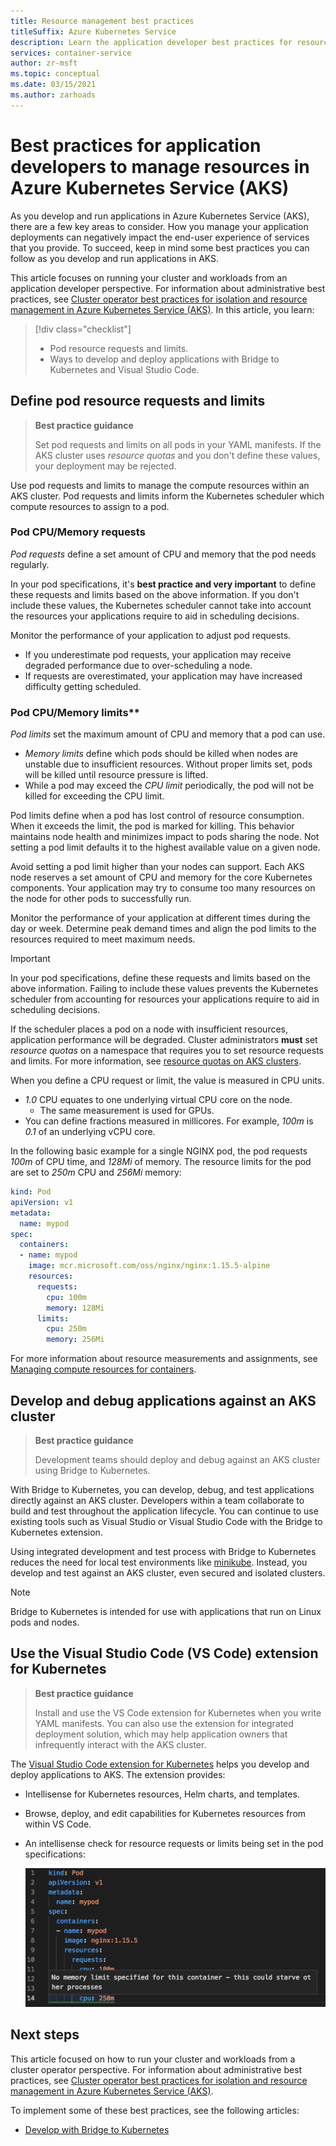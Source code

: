 ```yaml
---
title: Resource management best practices
titleSuffix: Azure Kubernetes Service
description: Learn the application developer best practices for resource management in Azure Kubernetes Service (AKS)
services: container-service
author: zr-msft
ms.topic: conceptual
ms.date: 03/15/2021
ms.author: zarhoads
---
```


# Best practices for application developers to manage resources in Azure Kubernetes Service (AKS)

As you develop and run applications in Azure Kubernetes Service (AKS), there are a few key areas to consider. How you manage your application deployments can negatively impact the end-user experience of services that you provide. To succeed, keep in mind some best practices you can follow as you develop and run applications in AKS.

This article focuses on running your cluster and workloads from an application developer perspective. For information about administrative best practices, see [Cluster operator best practices for isolation and resource management in Azure Kubernetes Service (AKS)][operator-best-practices-isolation]. In this article, you learn:

> [!div class="checklist"]
> * Pod resource requests and limits.
> * Ways to develop and deploy applications with Bridge to Kubernetes and Visual Studio Code.

## Define pod resource requests and limits

> **Best practice guidance**
> 
> Set pod requests and limits on all pods in your YAML manifests. If the AKS cluster uses *resource quotas* and you don't define these values, your deployment may be rejected.

Use pod requests and limits to manage the compute resources within an AKS cluster. Pod requests and limits inform the Kubernetes scheduler which compute resources to assign to a pod.

### Pod CPU/Memory requests
*Pod requests* define a set amount of CPU and memory that the pod needs regularly.

In your pod specifications, it's **best practice and very important** to define these requests and limits based on the above information. If you don't include these values, the Kubernetes scheduler cannot take into account the resources your applications require to aid in scheduling decisions.

Monitor the performance of your application to adjust pod requests. 
* If you underestimate pod requests, your application may receive degraded performance due to over-scheduling a node. 
* If requests are overestimated, your application may have increased difficulty getting scheduled.

### Pod CPU/Memory limits** 
*Pod limits* set the maximum amount of CPU and memory that a pod can use. 

* *Memory limits* define which pods should be killed when nodes are unstable due to insufficient resources. Without proper limits set, pods will be killed until resource pressure is lifted. 
* While a pod may exceed the *CPU limit* periodically, the pod will not be killed for exceeding the CPU limit. 

Pod limits define when a pod has lost control of resource consumption. When it exceeds the limit, the pod is marked for killing. This behavior maintains node health and minimizes impact to pods sharing the node. Not setting a pod limit defaults it to the highest available value on a given node.

Avoid setting a pod limit higher than your nodes can support. Each AKS node reserves a set amount of CPU and memory for the core Kubernetes components. Your application may try to consume too many resources on the node for other pods to successfully run.

Monitor the performance of your application at different times during the day or week. Determine peak demand times and align the pod limits to the resources required to meet maximum needs.

> [!IMPORTANT]
>
> In your pod specifications, define these requests and limits based on the above information. Failing to include these values prevents the Kubernetes scheduler from accounting for resources your applications require to aid in scheduling decisions.

If the scheduler places a pod on a node with insufficient resources, application performance will be degraded. Cluster administrators **must** set *resource quotas* on a namespace that requires you to set resource requests and limits. For more information, see [resource quotas on AKS clusters][resource-quotas].

When you define a CPU request or limit, the value is measured in CPU units. 
* *1.0* CPU equates to one underlying virtual CPU core on the node. 
    * The same measurement is used for GPUs.
* You can define fractions measured in millicores. For example, *100m* is *0.1* of an underlying vCPU core.

In the following basic example for a single NGINX pod, the pod requests *100m* of CPU time, and *128Mi* of memory. The resource limits for the pod are set to *250m* CPU and *256Mi* memory:

```yaml
kind: Pod
apiVersion: v1
metadata:
  name: mypod
spec:
  containers:
  - name: mypod
    image: mcr.microsoft.com/oss/nginx/nginx:1.15.5-alpine
    resources:
      requests:
        cpu: 100m
        memory: 128Mi
      limits:
        cpu: 250m
        memory: 256Mi
```

For more information about resource measurements and assignments, see [Managing compute resources for containers][k8s-resource-limits].

## Develop and debug applications against an AKS cluster

> **Best practice guidance** 
>
> Development teams should deploy and debug against an AKS cluster using Bridge to Kubernetes.

With Bridge to Kubernetes, you can develop, debug, and test applications directly against an AKS cluster. Developers within a team collaborate to build and test throughout the application lifecycle. You can continue to use existing tools such as Visual Studio or Visual Studio Code with the Bridge to Kubernetes extension. 

Using integrated development and test process with Bridge to Kubernetes reduces the need for local test environments like [minikube][minikube]. Instead, you develop and test against an AKS cluster, even secured and isolated clusters. 

> [!NOTE]
> Bridge to Kubernetes is intended for use with applications that run on Linux pods and nodes.

## Use the Visual Studio Code (VS Code) extension for Kubernetes

> **Best practice guidance** 
>
> Install and use the VS Code extension for Kubernetes when you write YAML manifests. You can also use the extension for integrated deployment solution, which may help application owners that infrequently interact with the AKS cluster.

The [Visual Studio Code extension for Kubernetes][vscode-kubernetes] helps you develop and deploy applications to AKS. The extension provides:
* Intellisense for Kubernetes resources, Helm charts, and templates. 
* Browse, deploy, and edit capabilities for Kubernetes resources from within VS Code. 
* An intellisense check for resource requests or limits being set in the pod specifications:

    ![VS Code extension for Kubernetes warning about missing memory limits](media/developer-best-practices-resource-management/vs-code-kubernetes-extension.png)

## Next steps

This article focused on how to run your cluster and workloads from a cluster operator perspective. For information about administrative best practices, see [Cluster operator best practices for isolation and resource management in Azure Kubernetes Service (AKS)][operator-best-practices-isolation].

To implement some of these best practices, see the following articles:

* [Develop with Bridge to Kubernetes][btk]

<!-- EXTERNAL LINKS -->
[k8s-resource-limits]: https://kubernetes.io/docs/concepts/configuration/manage-compute-resources-container/
[vscode-kubernetes]: https://github.com/Azure/vscode-kubernetes-tools
[minikube]: https://kubernetes.io/docs/setup/minikube/

<!-- INTERNAL LINKS -->
[btk]: /visualstudio/containers/overview-bridge-to-kubernetes
[operator-best-practices-isolation]: operator-best-practices-cluster-isolation.md
[resource-quotas]: operator-best-practices-scheduler.md#enforce-resource-quotas
[k8s-node-selector]: concepts-clusters-workloads.md#node-selectors

